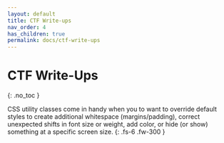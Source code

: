 ```yaml
---
layout: default
title: CTF Write-ups
nav_order: 4
has_children: true
permalink: docs/ctf-write-ups
---
```


# CTF Write-Ups
{: .no_toc }

CSS utility classes come in handy when you to want to override default styles to create additional whitespace (margins/padding), correct unexpected shifts in font size or weight, add color, or hide (or show) something at a specific screen size.
{: .fs-6 .fw-300 }
